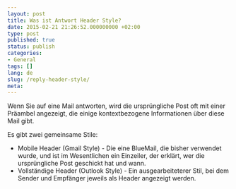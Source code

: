```yaml
---
layout: post
title: Was ist Antwort Header Style?
date: 2015-02-21 21:26:52.000000000 +02:00
type: post
published: true
status: publish
categories:
- General
tags: []
lang: de
slug: /reply-header-style/
meta:
---
```


Wenn Sie auf eine Mail antworten, wird die ursprüngliche Post oft mit einer Präambel angezeigt, die einige kontextbezogene Informationen über diese Mail gibt.

Es gibt zwei gemeinsame Stile:

* Mobile Header (Gmail Style) - Die eine BlueMail, die bisher verwendet wurde, und ist im Wesentlichen ein Einzeiler, der erklärt, wer die ursprüngliche Post geschickt hat und wann.
* Vollständige Header (Outlook Style) - Ein ausgearbeiteterer Stil, bei dem Sender und Empfänger jeweils als Header angezeigt werden.
